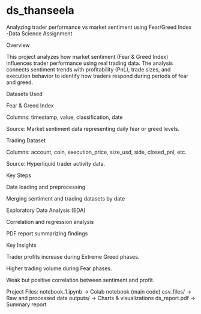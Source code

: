 # ds_thanseela
Analyzing trader performance vs market sentiment using Fear/Greed Index -Data Science Assignment


Overview

This project analyzes how market sentiment (Fear & Greed Index) influences trader performance using real trading data.
The analysis connects sentiment trends with profitability (PnL), trade sizes, and execution behavior to identify how traders respond during periods of fear and greed.

Datasets Used

Fear & Greed Index

Columns: timestamp, value, classification, date

Source: Market sentiment data representing daily fear or greed levels.

Trading Dataset

Columns: account, coin, execution_price, size_usd, side, closed_pnl, etc.

Source: Hyperliquid trader activity data.

Key Steps

Data loading and preprocessing

Merging sentiment and trading datasets by date

Exploratory Data Analysis (EDA)

Correlation and regression analysis

PDF report summarizing findings

Key Insights

Trader profits increase during Extreme Greed phases.

Higher trading volume during Fear phases.

Weak but positive correlation between sentiment and profit.

Project Files:
notebook_1.ipynb      → Colab notebook (main code)
csv_files/            → Raw and processed data
outputs/              → Charts & visualizations
ds_report.pdf         → Summary report
